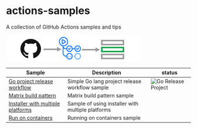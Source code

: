 # actions-samples

A collection of GitHub Actions samples and tips


![](assets/logo.png)



| Sample | Description | status |
| ---- | ---- | ---- |
| [Go project release workflow](.github/workflows/go-release.yml) |  Simple Go lang project release workflow sample | ![Go Release Project](https://github.com/yokawasa/actions-samples/workflows/Go%20Release%20Project/badge.svg) | |
| [Matrix build pattern](.github/workflows/matrix.yml) |  Matrix build pattern sample | |
| [Installer with multiple platforms](.github/workflows/installer.yml) |  Sample of using installer with multiple platforms | |
| [Run on containers](.github/workflows/run-on-containers.yml) | Running on containers sample | |

